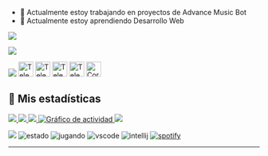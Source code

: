 
- 🔭 Actualmente estoy trabajando en proyectos de Advance Music Bot
- 🌱 Actualmente estoy aprendiendo Desarrollo Web
<div alinear = "centro">
<p align="centro">
    <a href="https://blacky-dev.cf/">
        <img src="./Banner.png" />
    </a>
<p align="centro">
  <img src="https://api.lanyard.rest/v1/users/691072980100317194" />
  
<a href="https://discord.gg/dcdev"><img src="https://discord.com/api/guilds/773668217163218944/widget.png?style=banner2"></a>
<a href="https://twitter.com/br_blacky"> <img width="30px" src="https://raw.githubusercontent.com/brblacky/BrBlacky/main/icons8-twitter-100.png" title="Telegrama"/></a>
<a href="https://youtube.com/c/brblacky"> <img width="30px" src="https://raw.githubusercontent.com/brblacky/BrBlacky/main/icons8-youtube-music- 500.png" title="Telegrama"/></a>
<a href="https://t.me/sdip521"> <img width="30px" src="https://github.com/brblacky/BrBlacky/blob/main/icons8-telegram-app-500. png" title="Telegrama"/></a>
<a href="https://blacky-dev.cf/"> <img width="30px" src="https://github.com/brblacky/BrBlacky/blob/main/icons8-website-100.png " title="Telegrama"/></a>
<a href="mailto: sdipedit@gmail.com"> <img width="30px" src="https://github.com/brblacky/BrBlacky/blob/main/icons8-email-100.png" title= "Correo electrónico"/> </a><br>
</p>

##  🔖 Mis estadísticas
 
<p align="centro">
    <a href="https://github.com/brblacky/">
        <img src="https://github-readme-stats.vercel.app/api?username=brblacky&hide=issues,prs&count_private=true&show_owner=true&show_icons=true&bg_color=0d1117&title_color=ffffff&text_color=ffffff&icon_color=00ff99&hide_border=true/" />
    </a>
    <a href="https://github.com/brblacky/">
        <img src="https://github-readme-stats.vercel.app/api/top-langs/?username=brblacky&layout=compact&count_private=true&langs_count=8&card_width=445&bg_color=0d1117&title_color=ffffff&text_color=ffffff&icon_color=00ff99&hide_border=true/" / >
    </a>
    <a href="https://github.com/brblacky/">
        <img src="https://github-readme-streak-stats.herokuapp.com?user=brblacky&hide_border=true&background=0D1117&currStreakLabel=FFFFFF&sideLabels=FFFFFF&currStreakNum=FFFFFF&dates=FFFFFF&sideNums=FFFFFF&fire=00ff99&ring=00ff99&stroke=FFFFFFFF)](https:/ /git.io/streak-stats" />
    </a>
   <a href="https://github.com/brblacky"><img alt="Gráfico de actividad" src="https://activity-graph.herokuapp.com/graph?username=brblacky&bg_color=0D1117&color=ffffff&line=00ff99&point =ffffff&area=verdadero&hide_border=verdadero" />
    </a>
    <a href="https://open.spotify.com/user/31hyy6vwyhhsuqfylmt6p5ef6sfu?si=zYtFByGETPCb5TkEPY9emQ">
        <img src="https://spotify-github-profile.vercel.app/api/view?uid=31hyy6vwyhhsuqfylmt6p5ef6sfu&cover_image=true&theme=novatorem&bar_color=00FF99&bar_color_cover=false"/>
    </a>
</p>

![](https://komarev.com/ghpvc/?username=brblacky&style=flat-square)
![ estado ](https://dev.discordprofiles.me/badge/status/491577179495333903?style=flat-square)
![ jugando ](https://dev.discordprofiles.me/badge/playing/491577179495333903?style=flat-square)
![ vscode ](https://dev.discordprofiles.me/badge/vscode/491577179495333903?style=flat-square)
![ intellij ](https://dev.discordprofiles.me/badge/intellij/491577179495333903?style=flat-square)
[![ spotify ](https://dev.discordprofiles.me/badge/spotify/491577179495333903?style=flat-square)](https://dev.discordprofiles.me/openspotify/491577179495333903?style=flat-square)
</div>


---------------------------------------------------------  
